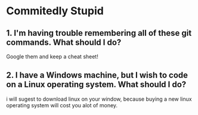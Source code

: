# Commitedly Stupid

## 1. I'm having trouble remembering all of these git commands. What should I do?

Google them and keep a cheat sheet!

## 2. I have a Windows machine, but I wish to code on a Linux operating system. What should I do?

i will sugest to download linux on your window, because buying a new linux operating system will cost you alot of money.